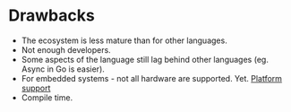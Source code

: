 # Drawbacks

* The ecosystem is less mature than for other languages.
* Not enough developers.
* Some aspects of the language still lag behind other languages (eg. Async in Go is easier).
* For embedded systems - not all hardware are supported. Yet. [Platform support](https://doc.rust-lang.org/nightly/rustc/platform-support.html)
* Compile time.


